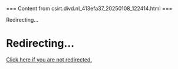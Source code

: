 === Content from csirt.divd.nl_413efa37_20250108_122414.html ===


Redirecting…

# Redirecting…

[Click here if you are not redirected.](/cves/CVE-2022-3901/)


